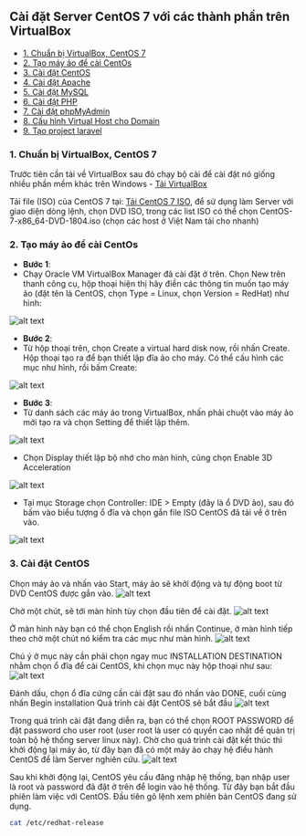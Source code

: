 ## Cài đặt Server CentOS 7 với các thành phần trên VirtualBox

- [1. Chuẩn bị VirtualBox, CentOS 7](#1)
- [2. Tạo máy ảo để cài CentOs](#2)
- [3. Cài đặt CentOS](#3)
- [4. Cài đặt Apache](#4)
- [5. Cài đặt MySQL](#5)
- [6. Cài đặt PHP](#6)
- [7. Cài đặt phpMyAdmin](#7)
- [8. Cấu hình Virtual Host cho Domain](#7)
- [9. Tạo project laravel](#8)
	
<a name="1" />
	
### 1. Chuẩn bị VirtualBox, CentOS 7

Trước tiên cần tải về VirtualBox sau đó chạy bộ cài để cài đặt nó giống nhiều phần mềm khác trên Windows - [Tải VirtualBox](https://www.virtualbox.org/wiki/Downloads)

Tải file (ISO) của CentOS 7 tại: [Tải CentOS 7 ISO](https://www.centos.org/download/), để sử dụng làm Server với giao diện dòng lệnh, chọn DVD ISO, trong các list ISO có thể chọn CentOS-7-x86_64-DVD-1804.iso (chọn các host ở Việt Nam tải cho nhanh)

<a name="2" />

### 2. Tạo máy ảo để cài CentOs
- **Bước 1**:
- Chạy Oracle VM VirtualBox Manager đã cài đặt ở trên. Chọn New trên thanh công cụ, hộp thoại hiện thị hãy điền các thông tin muốn tạo máy ảo (đặt tên là CentOS, chọn Type = Linux, chọn Version = RedHat) như hình:

![alt text](https://xuanthulab.net/photo/cai-dat-centos-virtualbox-1-4374.PNG?raw=true)

- **Bước 2**:
- Từ hộp thoại trên, chọn Create a virtual hard disk now, rồi nhấn Create. Hộp thoại tạo ra để bạn thiết lập đĩa ảo cho máy. Có thể cấu hình các mục như hình, rồi bấm Create:

![alt text](https://camo.githubusercontent.com/e0683eb347bbad391d975debc2d48d645820cc6a/68747470733a2f2f7875616e7468756c61622e6e65742f70686f746f2f6361692d6461742d63656e746f732d7669727475616c626f782d312d343337342e504e473f7261773d74727565?raw=true)

- **Bước 3**:
- Từ danh sách các máy áo trong VirtualBox, nhấn phải chuột vào máy ảo mới tạo ra và chọn Setting để thiết lập thêm.

![alt text](https://xuanthulab.net/photo/cai-dat-centos-virtualbox-15-4377.png?raw=true)

- Chọn Display thiết lập bộ nhớ cho màn hình, cũng chọn Enable 3D Acceleration

![alt text](https://xuanthulab.net/photo/cai-dat-centos-virtualbox-4-4378.PNG?raw=true)

- Tại mục Storage chọn Controller: IDE > Empty (đây là ổ DVD ảo), sau đó bấm vào biểu tượng ổ đĩa và chọn gắn file ISO CentOS đã tải về ở trên vào.

![alt text](https://xuanthulab.net/photo/cai-dat-centos-virtualbox-15-4379.png?raw=true)

<a name="3" />
	
### 3. Cài đặt CentOS
Chọn máy ảo và nhấn vào Start, máy ảo sẽ khởi động và tự động boot từ DVD CentOS được gắn vào.
![alt text](https://xuanthulab.net/photo/cai-dat-centos-virtualbox-15-4380.PNG?raw=true)

Chờ một chút, sẽ tới màn hình tùy chọn đầu tiên để cài đặt.
![alt text](https://xuanthulab.net/photo/cai-dat-centos-virtualbox-15-4382.PNG?raw=true)

Ở màn hình này bạn có thể chọn English rồi nhấn Continue, ở màn hình tiếp theo chờ một chút nó kiểm tra các mục như màn hình.
![alt text](https://xuanthulab.net/photo/cai-dat-centos-virtualbox-15-4384.PNG?raw=true)

Chú ý ở mục này cần phải chọn ngay muc INSTALLATION DESTINATION nhằm chọn ổ đĩa để cài CentOS, khi chọn mục này hộp thoại như sau:
![alt text](https://xuanthulab.net/photo/cai-dat-centos-virtualbox-9-4385.PNG?raw=true)

Đánh dấu, chọn ổ đĩa cứng cần cài đặt sau đó nhấn vào DONE, cuối cùng nhấn Begin installation
Quá trình cài đặt CentOS sẽ bắt đầu
![alt text](https://xuanthulab.net/photo/cai-dat-centos-virtualbox-15-4386.PNG?raw=true)

Trong quá trình cài đặt đang diễn ra, bạn có thể chọn ROOT PASSWORD để đặt password cho user root (user root là user có quyền cao nhất để quản trị toàn bộ hệ thống server linux này).
Chờ cho quá trình cài đặt kết thúc thì khởi động lại máy ảo, từ đây bạn đã có một máy ảo chạy hệ điều hành CentOS để làm Server nghiên cứu.
![alt text](https://xuanthulab.net/photo/cai-dat-2-4387.PNG?raw=true)

Sau khi khởi động lại, CentOS yêu cầu đăng nhập hệ thống, bạn nhập user là root và password đã đặt ở trên để login vào hệ thống. Từ đây bạn bắt đầu phiên làm việc với CentOS. Đầu tiên gõ lệnh xem phiên bản CentOS đang sử dụng.
```sh
cat /etc/redhat-release
```


